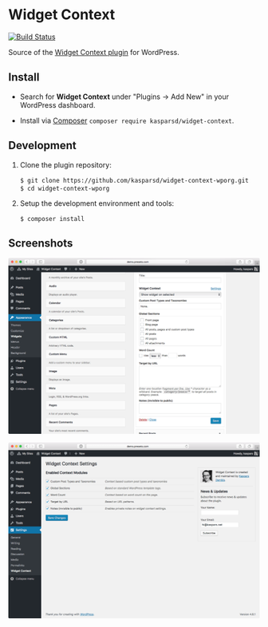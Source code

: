 # Widget Context

[![Build Status](https://travis-ci.org/kasparsd/widget-context-wporg.svg?branch=master)](https://travis-ci.org/kasparsd/widget-context-wporg)

Source of the [Widget Context plugin](https://widgetcontext.com) for WordPress.


## Install

- Search for **Widget Context** under "Plugins → Add New" in your WordPress dashboard.

- Install via [Composer](https://packagist.org/packages/kasparsd/widget-context) `composer require kasparsd/widget-context`.


## Development

1. Clone the plugin repository:

	   $ git clone https://github.com/kasparsd/widget-context-wporg.git
	   $ cd widget-context-wporg

2. Setup the development environment and tools:

	   $ composer install


## Screenshots

![Widget Context settings](screenshot-1.png)

![Widget Context configuration](screenshot-2.png)
